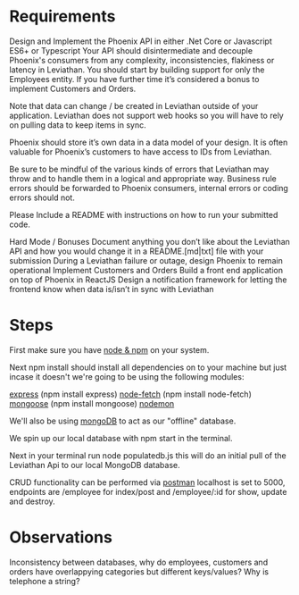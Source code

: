 # Requirements
Design and Implement the Phoenix API in either .Net Core or Javascript ES6+ or Typescript
Your API should disintermediate and decouple Phoenix's consumers from any complexity, inconsistencies, flakiness or latency in Leviathan.
You should start by building support for only the Employees entity.  If you have further time it’s considered a bonus to implement Customers and Orders.

Note that data can change / be created in Leviathan outside of your application. Leviathan does not support web hooks so you will have to rely on pulling data to keep items in sync. 


Phoenix should store it’s own data in a data model of your design.  It is often valuable for Phoenix’s customers to have access to IDs from Leviathan.


Be sure to be mindful of the various kinds of errors that Leviathan may throw and to handle them in a logical and appropriate way.  Business rule errors should be forwarded to Phoenix consumers, internal errors or coding errors should not.

Please Include a README with instructions on how to run your submitted code.

Hard Mode / Bonuses
Document anything you don’t like about the Leviathan API and how you would change it in a README.[md|txt] file with your submission
During a Leviathan failure or outage, design Phoenix to remain operational
Implement Customers and Orders
Build a front end application on top of Phoenix in ReactJS
Design a notification framework for letting the frontend know when data is/isn’t in sync with Leviathan


# Steps
First make sure you have <a href="https://nodejs.org/en/">node & npm</a> on your system.

Next npm install should install all dependencies on to your machine but just incase it doesn't we're going to be using the following modules:

<a href="https://www.npmjs.com/package/express">express</a> (npm install express)
<a href="https://www.npmjs.com/package/node-fetch">node-fetch</a> (npm install node-fetch)
<a href="https://www.npmjs.com/package/mongoose">mongoose</a> (npm install mongoose)
<a href="https://www.npmjs.com/package/nodemon">nodemon</a>

We'll also be using <a href="https://docs.mongodb.com/manual/administration/install-community/">mongoDB</a> to act as our "offline" database.

We spin up our local database with npm start in the terminal.

Next in your terminal run node populatedb.js this will do an initial pull of the Leviathan Api to our local MongoDB database.

CRUD functionality can be performed via <a href="https://www.postman.com/">postman</a>
localhost is set to 5000, endpoints are /employee for index/post and /employee/:id for show, update and destroy.

# Observations
Inconsistency between databases, why do employees, customers and orders have overlappying categories but different keys/values? Why is telephone a string?
